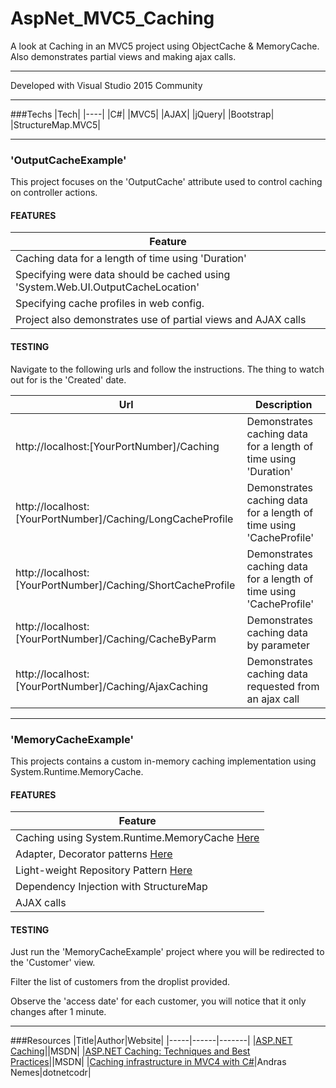# AspNet_MVC5_Caching

A look at Caching in an MVC5 project using ObjectCache & MemoryCache. Also demonstrates partial views and making ajax calls.

---

Developed with Visual Studio 2015 Community

---

###Techs
|Tech|
|----|
|C#|
|MVC5|
|AJAX|
|jQuery|
|Bootstrap|
|StructureMap.MVC5|

---

### 'OutputCacheExample'

This project focuses on the 'OutputCache' attribute used to control caching on controller actions. 

#### FEATURES

|Feature|
|-------|
|Caching data for a length of time using 'Duration'|
|Specifying were data should be cached using 'System.Web.UI.OutputCacheLocation'|
|Specifying cache profiles in web config.|
|Project also demonstrates use of partial views and AJAX calls|

#### TESTING

Navigate to the following urls and follow the instructions. The thing to watch out for is the 'Created' date. 

|Url|Description|
|---|-----------|
|http://localhost:[YourPortNumber]/Caching | Demonstrates caching data for a length of time using 'Duration'|
|http://localhost:[YourPortNumber]/Caching/LongCacheProfile | Demonstrates caching data for a length of time using 'CacheProfile'|
|http://localhost:[YourPortNumber]/Caching/ShortCacheProfile | Demonstrates caching data for a length of time using 'CacheProfile'|
|http://localhost:[YourPortNumber]/Caching/CacheByParm | Demonstrates caching data by parameter|
|http://localhost:[YourPortNumber]/Caching/AjaxCaching | Demonstrates caching data requested from an ajax call|

---

### 'MemoryCacheExample'

This projects contains a custom in-memory caching implementation using System.Runtime.MemoryCache.

#### FEATURES
|Feature|
|-------|
|Caching using System.Runtime.MemoryCache [Here](https://github.com/Apollo013/AspNet_MVC5_Caching/blob/master/MemoryCacheExample/Cache/SystemMemoryCache.cs)|
|Adapter, Decorator patterns [Here](https://github.com/Apollo013/AspNet_MVC5_Caching/blob/master/MemoryCacheExample/Services/InMemoryCachedCustomerService.cs)|
|Light-weight Repository Pattern [Here](https://github.com/Apollo013/AspNet_MVC5_Caching/tree/master/MemoryCacheExample/Repository)|
|Dependency Injection with StructureMap|
|AJAX calls|

#### TESTING
Just run the 'MemoryCacheExample' project where you will be redirected to the 'Customer' view.

Filter the list of customers from the droplist provided.

Observe the 'access date' for each customer, you will notice that it only changes after 1 minute.

---

###Resources
|Title|Author|Website|
|-----|------|-------|
|[ASP.NET Caching](https://msdn.microsoft.com/en-us/library/xsbfdd8c.aspx)||MSDN|
|[ASP.NET Caching: Techniques and Best Practices](https://msdn.microsoft.com/en-us/library/aa478965.aspx)||MSDN|
|[Caching infrastructure in MVC4 with C#](https://dotnetcodr.com/2013/02/07/caching-infrastructure-in-mvc4-with-c-caching-controller-actions/)|Andras Nemes|dotnetcodr|

